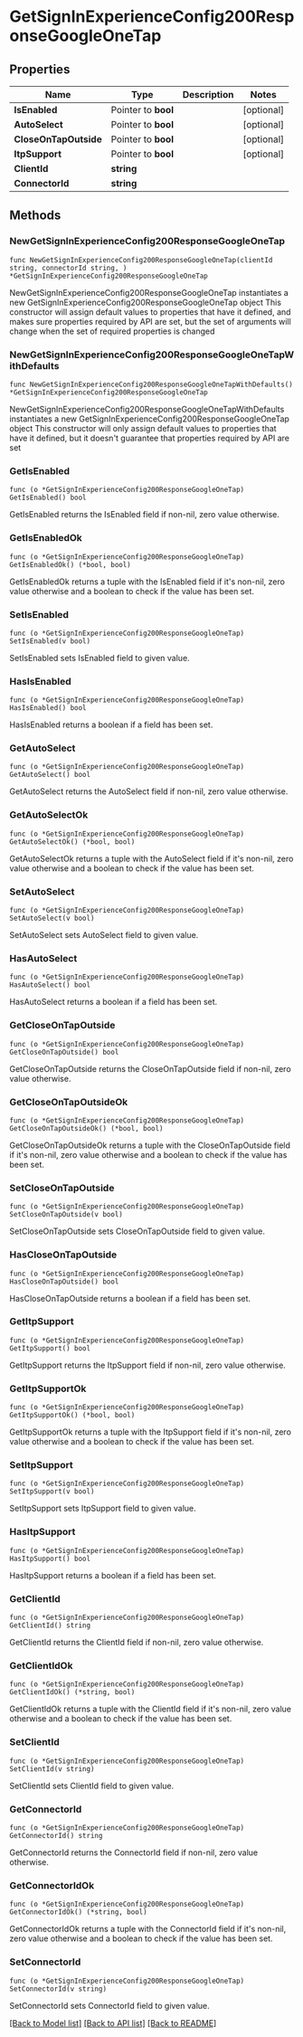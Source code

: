 # GetSignInExperienceConfig200ResponseGoogleOneTap

## Properties

Name | Type | Description | Notes
------------ | ------------- | ------------- | -------------
**IsEnabled** | Pointer to **bool** |  | [optional] 
**AutoSelect** | Pointer to **bool** |  | [optional] 
**CloseOnTapOutside** | Pointer to **bool** |  | [optional] 
**ItpSupport** | Pointer to **bool** |  | [optional] 
**ClientId** | **string** |  | 
**ConnectorId** | **string** |  | 

## Methods

### NewGetSignInExperienceConfig200ResponseGoogleOneTap

`func NewGetSignInExperienceConfig200ResponseGoogleOneTap(clientId string, connectorId string, ) *GetSignInExperienceConfig200ResponseGoogleOneTap`

NewGetSignInExperienceConfig200ResponseGoogleOneTap instantiates a new GetSignInExperienceConfig200ResponseGoogleOneTap object
This constructor will assign default values to properties that have it defined,
and makes sure properties required by API are set, but the set of arguments
will change when the set of required properties is changed

### NewGetSignInExperienceConfig200ResponseGoogleOneTapWithDefaults

`func NewGetSignInExperienceConfig200ResponseGoogleOneTapWithDefaults() *GetSignInExperienceConfig200ResponseGoogleOneTap`

NewGetSignInExperienceConfig200ResponseGoogleOneTapWithDefaults instantiates a new GetSignInExperienceConfig200ResponseGoogleOneTap object
This constructor will only assign default values to properties that have it defined,
but it doesn't guarantee that properties required by API are set

### GetIsEnabled

`func (o *GetSignInExperienceConfig200ResponseGoogleOneTap) GetIsEnabled() bool`

GetIsEnabled returns the IsEnabled field if non-nil, zero value otherwise.

### GetIsEnabledOk

`func (o *GetSignInExperienceConfig200ResponseGoogleOneTap) GetIsEnabledOk() (*bool, bool)`

GetIsEnabledOk returns a tuple with the IsEnabled field if it's non-nil, zero value otherwise
and a boolean to check if the value has been set.

### SetIsEnabled

`func (o *GetSignInExperienceConfig200ResponseGoogleOneTap) SetIsEnabled(v bool)`

SetIsEnabled sets IsEnabled field to given value.

### HasIsEnabled

`func (o *GetSignInExperienceConfig200ResponseGoogleOneTap) HasIsEnabled() bool`

HasIsEnabled returns a boolean if a field has been set.

### GetAutoSelect

`func (o *GetSignInExperienceConfig200ResponseGoogleOneTap) GetAutoSelect() bool`

GetAutoSelect returns the AutoSelect field if non-nil, zero value otherwise.

### GetAutoSelectOk

`func (o *GetSignInExperienceConfig200ResponseGoogleOneTap) GetAutoSelectOk() (*bool, bool)`

GetAutoSelectOk returns a tuple with the AutoSelect field if it's non-nil, zero value otherwise
and a boolean to check if the value has been set.

### SetAutoSelect

`func (o *GetSignInExperienceConfig200ResponseGoogleOneTap) SetAutoSelect(v bool)`

SetAutoSelect sets AutoSelect field to given value.

### HasAutoSelect

`func (o *GetSignInExperienceConfig200ResponseGoogleOneTap) HasAutoSelect() bool`

HasAutoSelect returns a boolean if a field has been set.

### GetCloseOnTapOutside

`func (o *GetSignInExperienceConfig200ResponseGoogleOneTap) GetCloseOnTapOutside() bool`

GetCloseOnTapOutside returns the CloseOnTapOutside field if non-nil, zero value otherwise.

### GetCloseOnTapOutsideOk

`func (o *GetSignInExperienceConfig200ResponseGoogleOneTap) GetCloseOnTapOutsideOk() (*bool, bool)`

GetCloseOnTapOutsideOk returns a tuple with the CloseOnTapOutside field if it's non-nil, zero value otherwise
and a boolean to check if the value has been set.

### SetCloseOnTapOutside

`func (o *GetSignInExperienceConfig200ResponseGoogleOneTap) SetCloseOnTapOutside(v bool)`

SetCloseOnTapOutside sets CloseOnTapOutside field to given value.

### HasCloseOnTapOutside

`func (o *GetSignInExperienceConfig200ResponseGoogleOneTap) HasCloseOnTapOutside() bool`

HasCloseOnTapOutside returns a boolean if a field has been set.

### GetItpSupport

`func (o *GetSignInExperienceConfig200ResponseGoogleOneTap) GetItpSupport() bool`

GetItpSupport returns the ItpSupport field if non-nil, zero value otherwise.

### GetItpSupportOk

`func (o *GetSignInExperienceConfig200ResponseGoogleOneTap) GetItpSupportOk() (*bool, bool)`

GetItpSupportOk returns a tuple with the ItpSupport field if it's non-nil, zero value otherwise
and a boolean to check if the value has been set.

### SetItpSupport

`func (o *GetSignInExperienceConfig200ResponseGoogleOneTap) SetItpSupport(v bool)`

SetItpSupport sets ItpSupport field to given value.

### HasItpSupport

`func (o *GetSignInExperienceConfig200ResponseGoogleOneTap) HasItpSupport() bool`

HasItpSupport returns a boolean if a field has been set.

### GetClientId

`func (o *GetSignInExperienceConfig200ResponseGoogleOneTap) GetClientId() string`

GetClientId returns the ClientId field if non-nil, zero value otherwise.

### GetClientIdOk

`func (o *GetSignInExperienceConfig200ResponseGoogleOneTap) GetClientIdOk() (*string, bool)`

GetClientIdOk returns a tuple with the ClientId field if it's non-nil, zero value otherwise
and a boolean to check if the value has been set.

### SetClientId

`func (o *GetSignInExperienceConfig200ResponseGoogleOneTap) SetClientId(v string)`

SetClientId sets ClientId field to given value.


### GetConnectorId

`func (o *GetSignInExperienceConfig200ResponseGoogleOneTap) GetConnectorId() string`

GetConnectorId returns the ConnectorId field if non-nil, zero value otherwise.

### GetConnectorIdOk

`func (o *GetSignInExperienceConfig200ResponseGoogleOneTap) GetConnectorIdOk() (*string, bool)`

GetConnectorIdOk returns a tuple with the ConnectorId field if it's non-nil, zero value otherwise
and a boolean to check if the value has been set.

### SetConnectorId

`func (o *GetSignInExperienceConfig200ResponseGoogleOneTap) SetConnectorId(v string)`

SetConnectorId sets ConnectorId field to given value.



[[Back to Model list]](../README.md#documentation-for-models) [[Back to API list]](../README.md#documentation-for-api-endpoints) [[Back to README]](../README.md)


